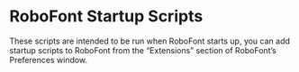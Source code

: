 # RoboFont Startup Scripts

These scripts are intended to be run when RoboFont starts up, you can add startup scripts to RoboFont from the “Extensions” section of RoboFont’s Preferences window.